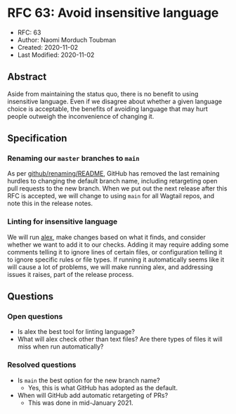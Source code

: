 # RFC 63: Avoid insensitive language

* RFC: 63
* Author: Naomi Morduch Toubman
* Created: 2020-11-02
* Last Modified: 2020-11-02

## Abstract

Aside from maintaining the status quo, there is no benefit to using insensitive language.
Even if we disagree about whether a given language choice is acceptable, the benefits of avoiding language that may hurt people outweigh the inconvenience of changing it.

## Specification

### Renaming our `master` branches to `main`

As per [github/renaming/README](https://github.com/github/renaming), GitHub has removed the last remaining hurdles to changing the default branch name,
including retargeting open pull requests to the new branch.
When we put out the next release after this RFC is accepted,
we will change to using `main` for all Wagtail repos,
and note this in the release notes.

### Linting for insensitive language

We will run [alex](https://alexjs.com/), make changes based on what it finds, and consider whether we want to add it to our checks.
Adding it may require adding some comments telling it to ignore lines of certain files, or configuration telling it to ignore specific rules or file types.
If running it automatically seems like it will cause a lot of problems, we will make running alex, and addressing issues it raises, part of the release process.

## Questions

### Open questions

* Is alex the best tool for linting language?
* What will alex check other than text files?
Are there types of files it will miss when run automatically?

### Resolved questions

* Is `main` the best option for the new branch name?
  * Yes, this is what GitHub has adopted as the default.
* When will GitHub add automatic retargeting of PRs?
  * This was done in mid-January 2021.
